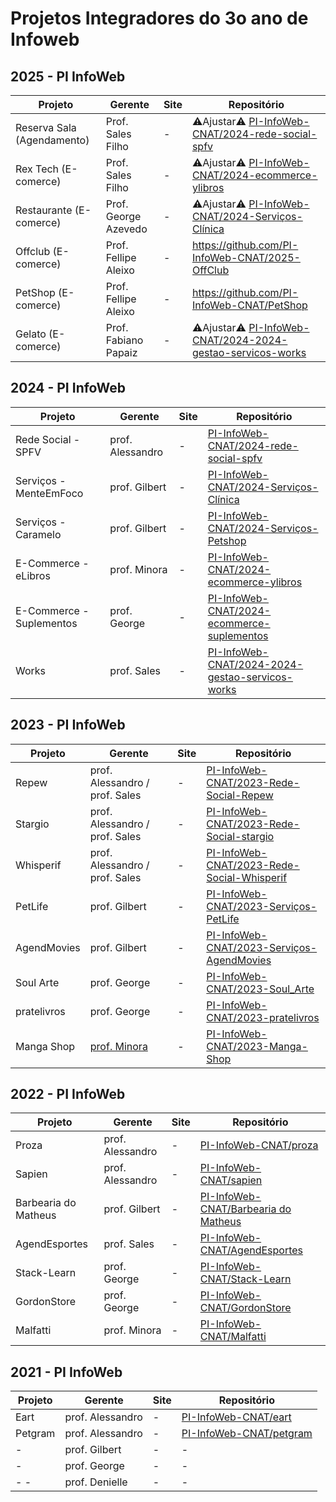 # Projetos Integradores do 3o ano de Infoweb

## 2025 - PI InfoWeb
| Projeto                    | Gerente              | Site | Repositório                                                                                       |
| -------------------------- | -------------------- | ---- | ------------------------------------------------------------------------------------------------  |
| Reserva Sala (Agendamento) | Prof. Sales Filho    | -    | :warning:Ajustar:warning: [PI-InfoWeb-CNAT/2024-rede-social-spfv](https://github.com/PI-InfoWeb-CNAT/2024-rede-social-spfv) |
| Rex Tech (E-comerce)       | Prof. Sales Filho    | -    | :warning:Ajustar:warning: [PI-InfoWeb-CNAT/2024-ecommerce-ylibros](https://github.com/PI-InfoWeb-CNAT/2024-eLibros)         |
| Restaurante (E-comerce)    | Prof. George Azevedo | -    | :warning:Ajustar:warning: [PI-InfoWeb-CNAT/2024-Serviços-Clínica](https://github.com/PI-InfoWeb-CNAT/2024-Servicos-clinica) |
| Offclub (E-comerce)        | Prof. Fellipe Aleixo | -    | https://github.com/PI-InfoWeb-CNAT/2025-OffClub |
| PetShop (E-comerce)        | Prof. Fellipe Aleixo | -    | https://github.com/PI-InfoWeb-CNAT/PetShop |
| Gelato (E-comerce)         | Prof. Fabiano Papaiz | -    | :warning:Ajustar:warning: [PI-InfoWeb-CNAT/2024-2024-gestao-servicos-works](https://github.com/PI-InfoWeb-CNAT/2024-gestao-servicos-works) |



## 2024 - PI InfoWeb
| Projeto                  | Gerente          | Site | Repositório                                                                                       |
| --------------------     | ---------------- | ---- | ------------------------------------------------------------------------------------------------  |
| Rede Social -SPFV        | prof. Alessandro | -    | [PI-InfoWeb-CNAT/2024-rede-social-spfv](https://github.com/PI-InfoWeb-CNAT/2024-rede-social-spfv) |
| Serviços - MenteEmFoco   | prof. Gilbert    | -    | [PI-InfoWeb-CNAT/2024-Serviços-Clínica](https://github.com/PI-InfoWeb-CNAT/2024-Servicos-clinica) |
| Serviços - Caramelo      | prof. Gilbert    | -    | [PI-InfoWeb-CNAT/2024-Serviços-Petshop](https://github.com/PI-InfoWeb-CNAT/2024-Servicos-petshop) |
| E-Commerce - eLibros     | prof. Minora     | -    | [PI-InfoWeb-CNAT/2024-ecommerce-ylibros](https://github.com/PI-InfoWeb-CNAT/2024-eLibros)         |
| E-Commerce - Suplementos | prof. George     | -    | [PI-InfoWeb-CNAT/2024-ecommerce-suplementos](https://github.com/PI-InfoWeb-CNAT/2024-suplementos) |
| Works                    | prof. Sales      | -    | [PI-InfoWeb-CNAT/2024-2024-gestao-servicos-works](https://github.com/PI-InfoWeb-CNAT/2024-gestao-servicos-works)                          |


## 2023 - PI InfoWeb
| Projeto       | Gerente                                             | Site | Repositório                                                                                                 |
| ------------- | --------------------------------------------------- | ---- | ----------------------------------------------------------------------------------------------------------- |
| Repew         | prof. Alessandro / prof. Sales                      | -    | [PI-InfoWeb-CNAT/2023-Rede-Social-Repew](https://github.com/PI-InfoWeb-CNAT/2023-Rede-Social-Repew)         |
| Stargio       | prof. Alessandro / prof. Sales                      | -    | [PI-InfoWeb-CNAT/2023-Rede-Social-stargio](https://github.com/PI-InfoWeb-CNAT/2023-Rede-Social-stargio)     |
| Whisperif | prof. Alessandro / prof. Sales                      | -    | [PI-InfoWeb-CNAT/2023-Rede-Social-Whisperif](https://github.com/PI-InfoWeb-CNAT/2023-Rede-Social-Whisperif)     |
| PetLife       | prof. Gilbert                                       | -    | [PI-InfoWeb-CNAT/2023-Serviços-PetLife](https://github.com/PI-InfoWeb-CNAT/2023-Servicos-PetLife)           |
| AgendMovies   | prof. Gilbert                                       | -    | [PI-InfoWeb-CNAT/2023-Serviços-AgendMovies](https://github.com/PI-InfoWeb-CNAT/2023-Servicos-AgendMovies)   |
| Soul Arte     | prof. George                                        | -    | [PI-InfoWeb-CNAT/2023-Soul_Arte](https://github.com/PI-InfoWeb-CNAT/2023-Soul_Arte)                         |
| pratelivros   | prof. George                                        | -    | [PI-InfoWeb-CNAT/2023-pratelivros](https://github.com/PI-InfoWeb-CNAT/2023-pratelivros)                     |
| Manga Shop    | [prof. Minora](https://github.com/leonardo-minora/) | -    | [PI-InfoWeb-CNAT/2023-Manga-Shop](https://github.com/PI-InfoWeb-CNAT/2023-Manga-Shop)                       |


## 2022 - PI InfoWeb
| Projeto              | Gerente          | Site | Repositório                                                                                      |
| -------------------- | ---------------- | ---- | ------------------------------------------------------------------------------------------------ |
| Proza                | prof. Alessandro | -    | [PI-InfoWeb-CNAT/proza](https://github.com/PI-InfoWeb-CNAT/proza)                                |
| Sapien               | prof. Alessandro | -    | [PI-InfoWeb-CNAT/sapien](https://github.com/PI-InfoWeb-CNAT/sapien)                              |
| Barbearia do Matheus | prof. Gilbert    | -    | [PI-InfoWeb-CNAT/Barbearia do Matheus](https://github.com/PI-InfoWeb-CNAT/agendamento_barbearia) |
| AgendEsportes        | prof. Sales      | -    | [PI-InfoWeb-CNAT/AgendEsportes](https://github.com/PI-InfoWeb-CNAT/agendamento_codesp)           |
| Stack-Learn          | prof. George     | -    | [PI-InfoWeb-CNAT/Stack-Learn](https://github.com/PI-InfoWeb-CNAT/Stack-Learn)                    |
| GordonStore          | prof. George     | -    | [PI-InfoWeb-CNAT/GordonStore](https://github.com/PI-InfoWeb-CNAT/GordonStore)                    |
| Malfatti             | prof. Minora     | -    | [PI-InfoWeb-CNAT/Malfatti](https://github.com/PI-InfoWeb-CNAT/Malfatti)                          |


## 2021 - PI InfoWeb
| Projeto | Gerente          | Site | Repositório                                                                      |
| ------- | ---------------- | ---- | -------------------------------------------------------------------------------- |
| Eart    | prof. Alessandro | -    | <a href="https://github.com/PI-InfoWeb-CNAT/eart">PI-InfoWeb-CNAT/eart</a>       |
| Petgram | prof. Alessandro | -    | <a href="https://github.com/PI-InfoWeb-CNAT/petgram">PI-InfoWeb-CNAT/petgram</a> |
| -       | prof. Gilbert    | -    | -                                                                                |
| -       | prof. George     | -    | -                                                                                |
| - -     | prof. Denielle   | -    | -                                                                                |
